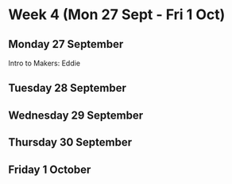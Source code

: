# Week 4 \(Mon 27 Sept - Fri 1 Oct\)

## Monday 27 September

Intro to Makers: Eddie

## Tuesday 28 September

## Wednesday 29 September

## Thursday 30 September

## Friday 1 October

